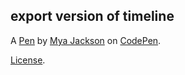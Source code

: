 export version of timeline
--------------------------


A [Pen](http://codepen.io/Mya_J/pen/VPXeLG) by [Mya Jackson](http://codepen.io/Mya_J) on [CodePen](http://codepen.io/).

[License](http://codepen.io/Mya_J/pen/VPXeLG/license).